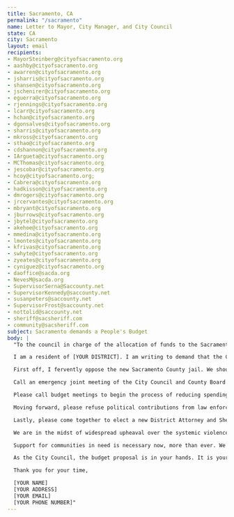 ```yaml
---
title: Sacramento, CA
permalink: "/sacramento"
name: Letter to Mayor, City Manager, and City Council
state: CA
city: Sacramento
layout: email
recipients:
- MayorSteinberg@cityofsacramento.org
- aashby@cityofsacramento.org
- awarren@cityofsacramento.org
- jsharris@cityofsacramento.org
- shansen@cityofsacramento.org
- jschenirer@cityofsacramento.org
- eguerra@cityofsacramento.org
- rjennings@cityofsacramento.org
- lcarr@cityofsacramento.org
- hchan@cityofsacramento.org
- dgonsalves@cityofsacramento.org
- sharris@cityofsacramento.org
- mkross@cityofsacramento.org
- sthao@cityofsacramento.org
- cdshannon@cityofsacramento.org
- IArgueta@cityofsacramento.org
- MCThomas@cityofsacramento.org
- jescobar@cityofsacramento.org
- hcoy@cityofsacramento.org;
- Cabrera@cityofsacramento.org
- hadkisson@cityofsacramento.org
- dmrogers@cityofsacramento.org
- jrcervantes@cityofsacramento.org
- mbryant@cityofsacramento.org
- jburrows@cityofsacramento.org
- jbytel@cityofsacramento.org
- akehoe@cityofsacramento.org
- mmedina@cityofsacramento.org
- lmontes@cityofsacramento.org
- kfrivas@cityofsacramento.org
- swhyte@cityofsacramento.org
- zyeates@cityofsacramento.org
- cyniguez@cityofsacramento.org
- daoffice@sacda.org
- NevesM@sacda.org
- SupervisorSerna@Saccounty.net
- SupervisorKennedy@saccounty.net
- susanpeters@sacc​​ounty.net
- SupervisorFrost@saccounty.net
- nottolid@saccounty.net
- sheriff@sacsheriff.com
- community@sacsheriff.com
subject: Sacramento demands a People's Budget
body: |
  "To the council in charge of the allocation of funds to the Sacramento Police Department and the jails and prisons they fill,

  I am a resident of [YOUR DISTRICT]. I am writing to demand that the City Council adopts a People’s Budget that prioritizes community wellbeing and redirects funding away from the police.This past week, our nation has been gripped by protests calling for rapid and meaningful change with regard to police behavior, an end to racism and anti-blackness, and immediate reform in how black people are treated in America. Sacramento and its government organizations are unfortunately guilty of complacency in the unfolding of system racism.

  First off, I fervently oppose the new Sacramento County jail. We should be reducing jail populations not creating more cells that need to be filled. Jails are not an appropriate or effective way to deal with mental illness, drug use, or homelessness yet that is how the county and city use them. Please stop this very reckless use of tax dollars and invest in real solutions to our problems. The councils should spend time considering other ways they can reduce jail populations and properly reintroduce folks to prevent recidivism.

  Call an emergency joint meeting of the City Council and County Board of Supervisors to address the response by law enforcement to the George Floyd protests. The police are responding to protesters with unneeded violence, their rubber bullets are causing destruction to bodies and businesses. You all are supposed to hold Sacramento Police Department and the Sheriff’s Department accountable. Make them come up with a plan to end police-initiated violence specifically regarding the protests and into the future.

  Please call budget meetings to begin the process of reducing spending on police and sheriff by 30% and to develop funding reduction strategies for the following 4 years. The Sacramento Police Department propagates inequality in our city. Many Black and brown Sacramento residents have stories of police harassment. The police are most violent when it comes to our most vulnerable populations: trans folks and the homeless. Systems of oppression must be undone, and reallocating much of the budget for the Sac PD to programs and city-led initiatives that support education, rehabilitation, public health, and community-oriented initiatives is a goal that must be achieved. None of the CARES federal stimulus funds should not be spent on any law enforcement function, it should go towards providing housing and public health initiatives.

  Moving forward, please refuse political contributions from law enforcement unions. You are supposed to work for the people of Sacramento. We can not achieve the the drastic overhaul in policing while your hands are in their pockets.

  Lastly, please come together to elect a new District Attorney and Sheriff who are committed to racial justice, to ending mass incarceration and to stopping the killing of Black People. The current leaders have failed Black and brown communities many times in the past and it's time for a change.

  We are in the midst of widespread upheaval over the systemic violence of policing. We will no longer accept empty gestures and suggestions of “reform.” We are demanding that our voices be heard now, and that real change be made to the way this city allocates its resources.

  Support for communities in need is necessary now, more than ever. We demand that the City Council defund the SPD. We join the calls of those across the country to #DefundThePolice. We demand a budget that adequately and effectively meets the needs of at-risk Sacramento residents during this trying and uncertain time, when livelihoods are on the line. We demand a budget that supports community wellbeing, rather than empowers the police forces that tear them apart.

  As the City Council, the budget proposal is in your hands. It is your duty to represent your constituents. I am urging you to completely revise the budget for the 2020-2021 fiscal year, and to fund #CareNotCops. You need to adopt a People’s Budget. Public opinion is with me.

  Thank you for your time,

  [YOUR NAME]
  [YOUR ADDRESS]
  [YOUR EMAIL]
  [YOUR PHONE NUMBER]"
---
```


